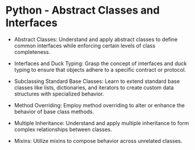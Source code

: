 # Python - Abstract Classes and Interfaces

+ Abstract Classes: Understand and apply abstract classes to define common interfaces while enforcing certain levels of class completeness.

+ Interfaces and Duck Typing: Grasp the concept of interfaces and duck typing to ensure that objects adhere to a specific contract or protocol.

+ Subclassing Standard Base Classes: Learn to extend standard base classes like lists, dictionaries, and iterators to create custom data structures with specialized behavior.

+ Method Overriding: Employ method overriding to alter or enhance the behavior of base class methods.

+ Multiple Inheritance: Understand and apply multiple 
inheritance to form complex relationships between classes.

+ Mixins: Utilize mixins to compose behavior across unrelated classes.